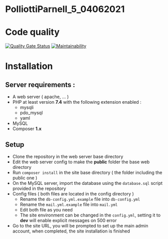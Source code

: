 # PolliottiParnell_5_04062021

# Code quality
[![Quality Gate Status](https://sonarcloud.io/api/project_badges/measure?project=NichoSeb2_PolliottiParnell_5_04062021&metric=alert_status)](https://sonarcloud.io/dashboard?id=NichoSeb2_PolliottiParnell_5_04062021)
[![Maintainability](https://api.codeclimate.com/v1/badges/28db1c96fbf81e13d0d4/maintainability)](https://codeclimate.com/github/NichoSeb2/PolliottiParnell_5_04062021/maintainability)

# Installation
## Server requirements : 
- A web server ( apache, ... )
- PHP at least version **7.4** with the following extension enabled :
  - mysqli
  - pdo_mysql
  - yaml
- MySQL
- Composer **1.x**

## Setup
- Clone the repository in the web server base directory
- Edit the web server config to make the **public** folder the base web directory
- Run `composer install` in the site base directory ( the folder including the public one )
- On the MySQL server, import the database using the `database.sql` script provided in the repository
- Config files ( both files are located in the config directory )
  - Rename the `db-config.yml.example` file into `db-config.yml`
  - Rename the `mail.yml.example` file into `mail.yml`
  - Edit both file as you need
  - The site environment can be changed in the `config.yml`, setting it to **dev** will enable explicit messages on 500 error
- Go to the site URL, you will be prompted to set up the main admin account, when completed, the site installation is finished